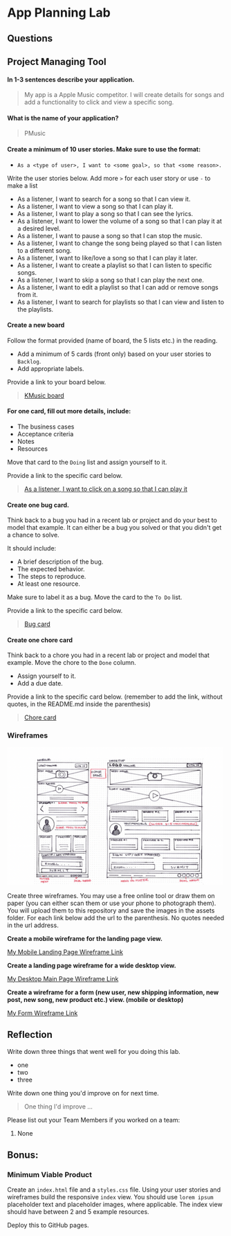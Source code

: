# App Planning Lab

## Questions

## Project Managing Tool

#### In 1-3 sentences describe your application.

> My app is a Apple Music competitor. I will create details for songs and add a functionality to click and view a specific song.

#### What is the name of your application?

> PMusic

#### Create a minimum of 10 user stories. Make sure to use the format:

- `As a <type of user>, I want to <some goal>, so that <some reason>.`

Write the user stories below. Add more `>` for each user story or use `-` to make a list

- As a listener, I want to search for a song so that I can view it.
- As a listener, I want to view a song so that I can play it.
- As a listener, I want to play a song so that I can see the lyrics.
- As a listener, I want to lower the volume of a song so that I can play it at a desired level.
- As a listener, I want to pause a song so that I can stop the music.
- As a listener, I want to change the song being played so that I can listen to a different song.
- As a listener, I want to like/love a song so that I can play it later.
- As a listener, I want to create a playlist so that I can listen to specific songs.
- As a listener, I want to skip a song so that I can play the next one.
- As a listener, I want to edit a playlist so that I can add or remove songs from it.
- As a listener, I want to search for playlists so that I can view and listen to the playlists.

#### Create a new board

Follow the format provided (name of board, the 5 lists etc.) in the reading.

- Add a minimum of 5 cards (front only) based on your user stories to `Backlog`.
- Add appropriate labels.

Provide a link to your board below.

> [KMusic board](https://trello.com/b/rOGr6cd9/pmusic-music-app)

#### For one card, fill out more details, include:

- The business cases
- Acceptance criteria
- Notes
- Resources

Move that card to the `Doing` list and assign yourself to it.

Provide a link to the specific card below.

> [As a listener, I want to click on a song so that I can play it](https://trello.com/c/gm0fzI4g/2-as-a-listener-i-want-to-click-on-a-song-so-that-i-can-play-it)

#### Create one bug card.

Think back to a bug you had in a recent lab or project and do your best to model that example.
It can either be a bug you solved or that you didn't get a chance to solve.

It should include:

- A brief description of the bug.
- The expected behavior.
- The steps to reproduce.
- At least one resource.

Make sure to label it as a bug. Move the card to the `To Do` list.

Provide a link to the specific card below.

> [Bug card](https://trello.com/c/NhTPc0qp/8-bug-when-trying-to-delete-the-first-article-hardcoded-with-html)

#### Create one chore card

Think back to a chore you had in a recent lab or project and model that example. Move the chore to the `Done` column.

- Assign yourself to it.
- Add a due date.

Provide a link to the specific card below. (remember to add the link, without quotes, in the README.md inside the parenthesis)

> [Chore card](https://trello.com/c/Me26XKCc/9-chore-changing-an-item-from-in-stock-to-out-of-stock-and-vice-versa)

### Wireframes

<img src ="./assets/wireframe-small.png" width='500' height='318'>

Create three wireframes. You may use a free online tool or draw them on paper (you can either scan them or use your phone to photograph them). You will upload them to this repository and save the images in the assets folder. For each link below add the url to the parenthesis. No quotes needed in the url address.

**Create a mobile wireframe for the landing page view.**

[My Mobile Landing Page Wireframe Link]()

**Create a landing page wireframe for a wide desktop view.**

[My Desktop Main Page Wireframe Link]()

**Create a wireframe for a form (new user, new shipping information, new post, new song, new product etc.) view. (mobile or desktop)**

[My Form Wireframe Link]()

## Reflection

Write down three things that went well for you doing this lab.

- one
- two
- three

Write down one thing you'd improve on for next time.

> One thing I'd improve ...

Please list out your Team Members if you worked on a team:

1. None

## Bonus:

### Minimum Viable Product

Create an `index.html` file and a `styles.css` file. Using your user stories and wireframes build the responsive `index` view. You should use `lorem ipsum` placeholder text and placeholder images, where applicable. The index view should have between 2 and 5 example resources.

Deploy this to GitHub pages.
